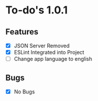 # To-do's 1.0.1

## Features
- [x] JSON Server Removed
- [x] ESLint Integrated into Project
- [ ] Change app language to english

## Bugs
- [x] No Bugs